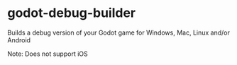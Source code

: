 # godot-debug-builder
Builds a debug version of your Godot game for Windows, Mac, Linux and/or Android

Note: Does not support iOS
